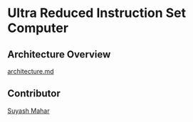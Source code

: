 Ultra Reduced Instruction Set Computer
====

Architecture Overview
----

[architecture.md](architecture/architecture.md)

Contributor
----

[Suyash Mahar](https://suyashmahar.github.io)

